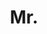 ---
name: Christian Schroeder de Witt
title: Mr.
email: cs@robots.ox.ac.uk
website: http://www.robots.ox.ac.uk/~cs/
note: NULL
category: Graduate Students
photo: "/images/people/ChristianSchroederDeWitt.jpg"
year: 2016
---